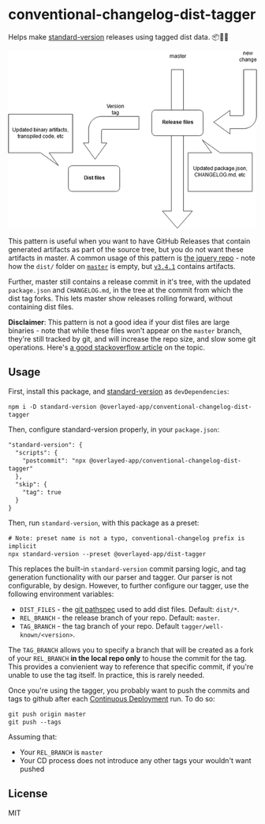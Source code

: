 # conventional-changelog-dist-tagger

Helps make [standard-version](https://github.com/conventional-changelog/standard-version) releases using tagged dist data. 📦🎁📃

![Example flow diagram](./.github/example-flow.png)

This pattern is useful when you want to have GitHub Releases that contain generated artifacts as part of the source tree, but you do not want these artifacts in master. A common usage of this pattern is [the jquery repo](https://github.com/jquery/jquery) - note how the `dist/` folder on [`master`](https://github.com/jquery/jquery/tree/master/dist) is empty, but [`v3.4.1`](https://github.com/jquery/jquery/tree/3.4.1/dist) contains artifacts.

Further, master still contains a release commit in it's tree, with the updated `package.json` and `CHANGELOG.md`, in the tree at the commit from which the dist tag forks. This lets master show releases rolling forward, without containing dist files.

**Disclaimer**: This pattern is not a good idea if your dist files are large binaries - note that while these files won't appear on the `master` branch, they're still tracked by git, and will increase the repo size, and slow some git operations. Here's [a good stackoverflow article](https://stackoverflow.com/questions/29393447/why-cant-git-handle-large-files-and-large-repos) on the topic.

## Usage

First, install this package, and [standard-version](https://github.com/conventional-changelog/standard-version) as `devDependencies`:

```
npm i -D standard-version @overlayed-app/conventional-changelog-dist-tagger
```

Then, configure standard-version properly, in your `package.json`:

```
"standard-version": {
  "scripts": {
    "postcommit": "npx @overlayed-app/conventional-changelog-dist-tagger"
  },
  "skip": {
    "tag": true
  }
}
```

Then, run `standard-version`, with this package as a preset:

```
# Note: preset name is not a typo, conventional-changelog prefix is implicit
npx standard-version --preset @overlayed-app/dist-tagger
```

This replaces the built-in `standard-version` commit parsing logic, and tag generation functionality with our parser and tagger. Our parser is not configurable, by design. However, to further configure our tagger, use the following environment variables:

- `DIST_FILES` - the [git pathspec](https://git-scm.com/book/en/v2/Git-Internals-Environment-Variables#_pathspecs) used to add dist files. Default: `dist/*`.
- `REL_BRANCH` - the release branch of your repo. Default: `master`.
- `TAG_BRANCH` - the tag branch of your repo. Default `tagger/well-known/<version>`.

The `TAG_BRANCH` allows you to specify a branch that will be created as a fork of your `REL_BRANCH` **in the local repo only** to house the commit for the tag. This provides a convienient way to reference that specific commit, if you're unable to use the tag itself. In practice, this is rarely needed.

Once you're using the tagger, you probably want to push the commits and tags to github after each [Continuous Deployment](https://www.atlassian.com/continuous-delivery/continuous-deployment) run. To do so:

```
git push origin master
git push --tags
```

Assuming that:

- Your `REL_BRANCH` is `master`
- Your CD process does not introduce any other tags your wouldn't want pushed

## License

MIT
